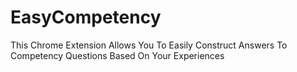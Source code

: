 # EasyCompetency
This Chrome Extension Allows You To Easily Construct Answers To Competency Questions Based On Your Experiences

